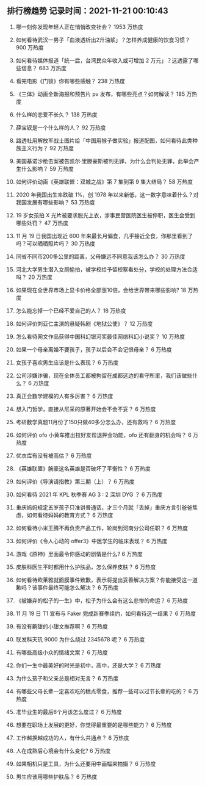 
## 排行榜趋势 记录时间：2021-11-21 00:10:43
  
  1. 哪一刻你发现年轻人正在悄悄改变社会？ 1953 万热度
    
  2. 如何看待武汉一男子「血液透析出2升油浆」？怎样养成健康的饮食习惯？ 900 万热度
    
  3. 如何看待媒体报道「统一后，台湾民众年收入或可增加 2 万元」？这透露了哪些信息？ 683 万热度
    
  4. 看完电影《门锁》你有哪些感触？ 238 万热度
    
  5. 《三体》动画全新海报和预告片 pv 发布，有哪些亮点？如何解读？ 185 万热度
    
  6. 什么样的恋爱不长久？ 138 万热度
    
  7. 薛宝钗是一个什么样的人？ 92 万热度
    
  8. 路透社用解放军战士图片给「中国用猴子做实验」报道配图，如何看待此类种族主义行为？ 92 万热度
    
  9. 美国基诺沙枪击案被告凯尔·里滕豪斯被判无罪，为什么会判处无罪，此举会产生什么影响？ 59 万热度
    
  10. 如何评价动画《英雄联盟：双城之战》第 7 集到第 9 集大结局？ 58 万热度
    
  11. 2020 年我国出生率跌破 1%，创 1978 年以来新低，这一数字意味着什么？对我国发展有哪些影响？ 53 万热度
    
  12. 19 岁女孩拍 X 光片被要求脱光上衣，涉事民营医院医生被停职，医生会受到哪些处罚？ 47 万热度
    
  13. 11 月 19 日我国出现近 600 年来最长月偏食，几乎接近全食，你那里看到了吗？可以晒晒照片吗？ 30 万热度
    
  14. 同省不同市200多公里的距离，父母嫌远不同意我该怎么办？ 30 万热度
    
  15. 河北大学男生潜入女厕偷拍，被学校给予留校察看处分，学校的处理方法合适吗？ 20 万热度
    
  16. 如果现在全世界市场上显卡价格全部涨10倍，会给世界带来哪些影响? 18 万热度
    
  17. 怎么能忘掉一个已经不爱自己的人？ 18 万热度
    
  18. 如何评价刘亚仁主演的悬疑韩剧《地狱公使》？ 12 万热度
    
  19. 怎么看待网文作品获得中国科幻银河奖最佳网络科幻小说奖？ 10 万热度
    
  20. 如果一个母亲离婚不要孩子，孩子以后会不会记恨母亲？ 6 万热度
    
  21. 女孩子喜欢男生应该是什么表现？ 6 万热度
    
  22. 公司涉嫌诈骗，现在全体员工都被拘留在成都这边的看守所里，我们该做些什么？ 6 万热度
    
  23. 真正会数学建模的人有多厉害？ 6 万热度
    
  24. 想入门哲学，直接从尼采的原著开始会不会不妥？ 6 万热度
    
  25. 考研数学真题11月份了150只做40多分怎么办，还有救吗？ 6 万热度
    
  26. 如何评价 ofo 小黄车推出拉好友帮退押金功能，ofo 还有翻身的机会吗？ 6 万热度
    
  27. 优衣库有没有被高估？ 6 万热度
    
  28. 《英雄联盟》腕豪这名英雄是否破坏了平衡性？ 6 万热度
    
  29. 如何评价《导演请指教》第三期（上）？ 6 万热度
    
  30. 如何看待 2021 年 KPL 秋季赛 AG 3 : 2 深圳 DYG ？ 6 万热度
    
  31. 重庆妈妈规定五岁孩子只准讲普通话，才三个月就「丢掉」重庆方言引爸爸焦虑，如何看待妈妈的教育方式？ 6 万热度
    
  32. 如何看待小米王腾不再负责产品工作，轮岗到河南分公司任职？ 6 万热度
    
  33. 如何评价《令人心动的 offer3》中医学生的临床表现？ 6 万热度
    
  34. 游戏《原神》里面最令你感动的剧情是什么? 6 万热度
    
  35. 皮肤科医生平时都用什么护肤品，怎么保养皮肤？ 6 万热度
    
  36. 如何看待欧莱雅就面膜事件致歉，表示将提出妥善解决方案？你能接受这一道歉吗？该事件最终可能怎么解决？ 6 万热度
    
  37. 《被嫌弃的松子的一生》中，松子为什么会有这么悲惨的命运？ 6 万热度
    
  38. 11 月 19 日 T1 宣布与 Faker 完成新赛季续约，如何看待这一结果？ 6 万热度
    
  39. 有没有齁甜的小甜文推荐啊？ 6 万热度
    
  40. 联发科天玑 9000 为什么绕过 2345678 呢？ 6 万热度
    
  41. 有哪些高级小众的情绪文案？ 6 万热度
    
  42. 你们一生中最美好的时光是初中，高中，还是大学？ 6 万热度
    
  43. 为什么孩子和父亲总是相对无言？ 6 万热度
    
  44. 有哪些父母长辈一定喜欢吃的糕点零食，推荐一些可以过节长辈的吃的？ 6 万热度
    
  45. 准毕业生的最后8个月该怎么度过？ 6 万热度
    
  46. 想要在职场上发展的更好，你觉得最重要的是哪些能力？ 6 万热度
    
  47. 工作越换越成功的人，有什么共通点？ 6 万热度
    
  48. 人在成熟后心境会有什么变化? 6 万热度
    
  49. 如果相机只是工具，为什么还要用中画幅来拍摄？ 6 万热度
    
  50. 男生应该用哪些护肤品？ 6 万热度
    